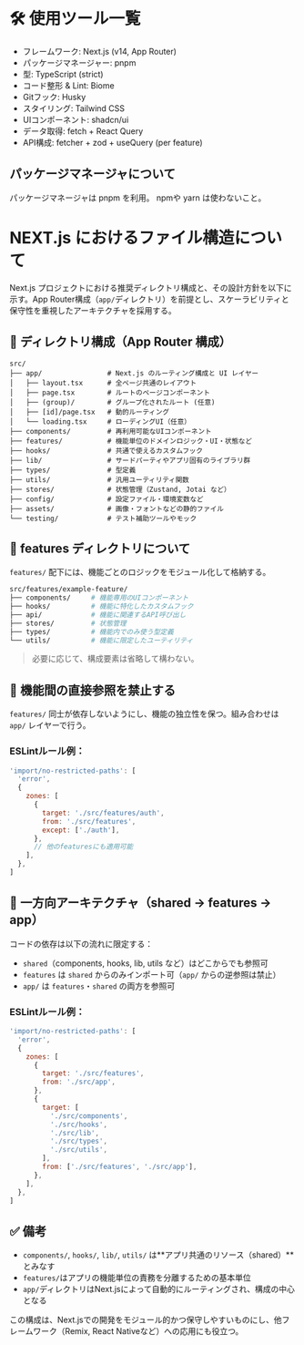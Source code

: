 # 🛠 使用ツール一覧

- フレームワーク: Next.js (v14, App Router)
- パッケージマネージャー: pnpm
- 型: TypeScript (strict)
- コード整形 & Lint: Biome
- Gitフック: Husky
- スタイリング: Tailwind CSS
- UIコンポーネント: shadcn/ui
- データ取得: fetch + React Query
- API構成: fetcher + zod + useQuery (per feature)

## パッケージマネージャについて
パッケージマネージャは pnpm を利用。
npmや yarn は使わないこと。

# NEXT.js におけるファイル構造について

Next.js プロジェクトにおける推奨ディレクトリ構成と、その設計方針を以下に示す。App Router構成（`app/`ディレクトリ）を前提とし、スケーラビリティと保守性を重視したアーキテクチャを採用する。


## 📂 ディレクトリ構成（App Router 構成）

```
src/
├── app/                # Next.js のルーティング構成と UI レイヤー
│   ├── layout.tsx      # 全ページ共通のレイアウト
│   ├── page.tsx        # ルートのページコンポーネント
│   ├── (group)/        # グループ化されたルート (任意)
│   ├── [id]/page.tsx   # 動的ルーティング
│   └── loading.tsx     # ローディングUI（任意）
├── components/         # 再利用可能なUIコンポーネント
├── features/           # 機能単位のドメインロジック・UI・状態など
├── hooks/              # 共通で使えるカスタムフック
├── lib/                # サードパーティやアプリ固有のライブラリ群
├── types/              # 型定義
├── utils/              # 汎用ユーティリティ関数
├── stores/             # 状態管理（Zustand, Jotai など）
├── config/             # 設定ファイル・環境変数など
├── assets/             # 画像・フォントなどの静的ファイル
└── testing/            # テスト補助ツールやモック
```

## 🧩 features ディレクトリについて

`features/` 配下には、機能ごとのロジックをモジュール化して格納する。

```bash
src/features/example-feature/
├── components/     # 機能専用のUIコンポーネント
├── hooks/          # 機能に特化したカスタムフック
├── api/            # 機能に関連するAPI呼び出し
├── stores/         # 状態管理
├── types/          # 機能内でのみ使う型定義
└── utils/          # 機能に限定したユーティリティ
```

> 必要に応じて、構成要素は省略して構わない。

## 🚫 機能間の直接参照を禁止する

`features/` 同士が依存しないようにし、機能の独立性を保つ。組み合わせは `app/` レイヤーで行う。

### ESLintルール例：
```js
'import/no-restricted-paths': [
  'error',
  {
    zones: [
      {
        target: './src/features/auth',
        from: './src/features',
        except: ['./auth'],
      },
      // 他のfeaturesにも適用可能
    ],
  },
]
```

## 🔄 一方向アーキテクチャ（shared → features → app）

コードの依存は以下の流れに限定する：

- `shared`（components, hooks, lib, utils など）はどこからでも参照可
- `features` は `shared` からのみインポート可（`app/` からの逆参照は禁止）
- `app/` は `features`・`shared` の両方を参照可

### ESLintルール例：
```js
'import/no-restricted-paths': [
  'error',
  {
    zones: [
      {
        target: './src/features',
        from: './src/app',
      },
      {
        target: [
          './src/components',
          './src/hooks',
          './src/lib',
          './src/types',
          './src/utils',
        ],
        from: ['./src/features', './src/app'],
      },
    ],
  },
]
```

## ✅ 備考

- `components/`, `hooks/`, `lib/`, `utils/` は**アプリ共通のリソース（shared）**とみなす
- `features/`はアプリの機能単位の責務を分離するための基本単位
- `app/`ディレクトリはNext.jsによって自動的にルーティングされ、構成の中心となる

この構成は、Next.jsでの開発をモジュール的かつ保守しやすいものにし、他フレームワーク（Remix, React Nativeなど）への応用にも役立つ。